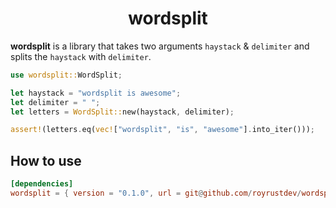 <h1 align="center">wordsplit</h1>

**wordsplit** is a library that takes two arguments `haystack` & `delimiter` and splits the `haystack` with `delimiter`.

```rust
use wordsplit::WordSplit;

let haystack = "wordsplit is awesome";
let delimiter = " ";
let letters = WordSplit::new(haystack, delimiter);

assert!(letters.eq(vec!["wordsplit", "is", "awesome"].into_iter()));
```

## How to use

```toml
[dependencies]
wordsplit = { version = "0.1.0", url = git@github.com/royrustdev/wordsplit.git}
```
